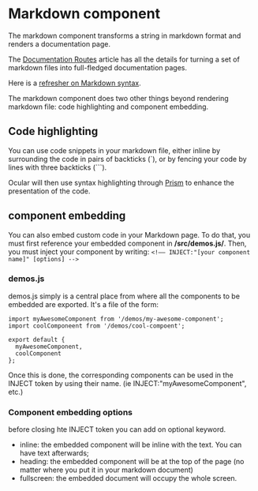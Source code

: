 # Markdown component

The markdown component transforms a string in markdown format and renders a documentation page. 

The [Documentation Routes](../routes-and-links-in-ocular/2-documentation-routes.md) article has all the details for turning a set of markdown files into full-fledged documentation pages. 

Here is a [refresher on Markdown syntax](https://github.com/adam-p/markdown-here/wiki/Markdown-Cheatsheet).

The markdown component does two other things beyond rendering markdown file: code highlighting and component embedding.

## Code highlighting

You can use code snippets in your markdown file, either inline by surrounding the code in pairs of backticks (\`), or by fencing your code by lines with three backticks (\`\`\`).

Ocular will then use syntax highlighting through [Prism](http://prismjs.com/) to enhance the presentation of the code. 

## component embedding

You can also embed custom code in your Markdown page. To do that, you must first reference your embedded component in __/src/demos.js/__. Then, you must inject your component by writing: 
```<!–– INJECT:"[your component name]" [options] -->```

### demos.js

demos.js simply is a central place from where all the components to be embedded are exported. It's a file of the form:

```
import myAwesomeComponent from '/demos/my-awesome-component';
import coolComponeent from '/demos/cool-compoent';

export default {
  myAwesomeComponent,
  coolComponent
};
```

Once this is done, the corresponding components can be used in the INJECT token by using their name. (ie INJECT:"myAwesomeComponent", etc.)

### Component embedding options

before closing hte INJECT token you can add on optional keyword. 

- inline: the embedded component will be inline with the text. You can have text afterwards;
- heading: the embedded component will be at the top of the page (no matter where you put it in your markdown document)
- fullscreen: the embedded document will occupy the whole screen. 


